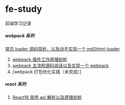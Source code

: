 # fe-study

前端学习记录

##### webpack 系列

<a href="https://58fe.com/topic/5e7d8e9d60a6ab0031f4a7f9" target="_blank">常见 loader 源码简析，以及动手实现一个 md2html-loader</a>

2. <a href="https://58fe.com/topic/5e8c137160a6ab0031f4a7fb" target="_blank">webpack 插件工作原理剖析</a>
3. <a href="https://58fe.com/topic/5eee458e232fe30031ef9e17" target="_blank">webpack 主流程源码阅读以及实现一个 webpack</a>
4. [webpack 打包优化实践（未完成）]

##### react 系列

1. <a href="https://github.com/6fedcom/fe-blog/tree/master/blog/React16-commonly-used-API-analysis" target="_blank">React16 常用 api 解析以及原理剖析</a>
